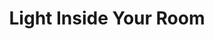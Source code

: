 ---
title: Light Inside Your Room
mp3_url: http://s3.amazonaws.com/scaramanga-website/songfiles/17/original.mp3?1396833949
artist_name: Eric Athey
---